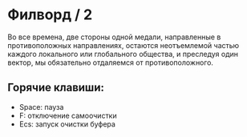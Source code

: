 # Филворд / 2
Во все времена, две стороны одной медали, направленные в противоположных направлениях, остаются неотъемлемой частью каждого локального или глобального общества, и преследуя один вектор, мы обязательно отдаляемся от противоположного.
## Горячие клавиши:
 * Space: пауза
 * F: отключение самоочистки
 * Ecs: запуск очистки буфера
